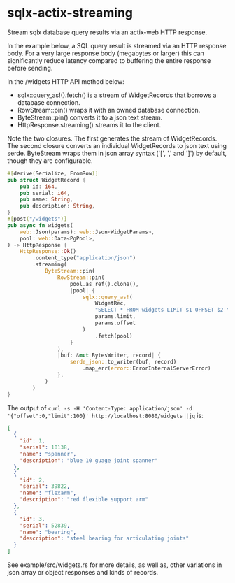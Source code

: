 # sqlx-actix-streaming
Stream sqlx database query results via an actix-web HTTP response.

In the example below, a SQL query result is streamed via an HTTP
response body. For a very large response body (megabytes or larger)
this can significantly reduce latency compared to buffering the entire
response before sending.

In the /widgets HTTP API method below:

* sqlx::query_as!().fetch() is a stream of WidgetRecords that borrows
  a database connection.
* RowStream::pin() wraps it with an owned database connection.
* ByteStream::pin() converts it to a json text stream.
* HttpResponse.streaming() streams it to the client.

Note the two closures.  The first generates the stream of
WidgetRecords.  The second closure converts an individual
WidgetRecords to json text using serde.  ByteStream wraps them in json
array syntax ('[', ',' and ']') by default, though they are
configurable.

````rust
#[derive(Serialize, FromRow)]
pub struct WidgetRecord {
    pub id: i64,
    pub serial: i64,
    pub name: String,
    pub description: String,
}
#[post("/widgets")]
pub async fn widgets(
    web::Json(params): web::Json<WidgetParams>,
    pool: web::Data<PgPool>,
) -> HttpResponse {
    HttpResponse::Ok()
        .content_type("application/json")
        .streaming(
            ByteStream::pin(
                RowStream::pin(
                    pool.as_ref().clone(),
                    |pool| {
                        sqlx::query_as!(
                            WidgetRec,
                            "SELECT * FROM widgets LIMIT $1 OFFSET $2 ",
                            params.limit,
                            params.offset
                        )
                            .fetch(pool)
                    }
                ),
                |buf: &mut BytesWriter, record| {
                    serde_json::to_writer(buf, record)
                        .map_err(error::ErrorInternalServerError)
                },
            )
        )
}
````

The output of `curl -s -H 'Content-Type: application/json' -d '{"offset":0,"limit":100}' http://localhost:8080/widgets |jq` is:

````json
[
  {
    "id": 1,
    "serial": 10138,
    "name": "spanner",
    "description": "blue 10 guage joint spanner"
  },
  {
    "id": 2,
    "serial": 39822,
    "name": "flexarm",
    "description": "red flexible support arm"
  },
  {
    "id": 3,
    "serial": 52839,
    "name": "bearing",
    "description": "steel bearing for articulating joints"
  }
]
````

See example/src/widgets.rs for more details, as well as, other
variations in json array or object responses and kinds of records.
